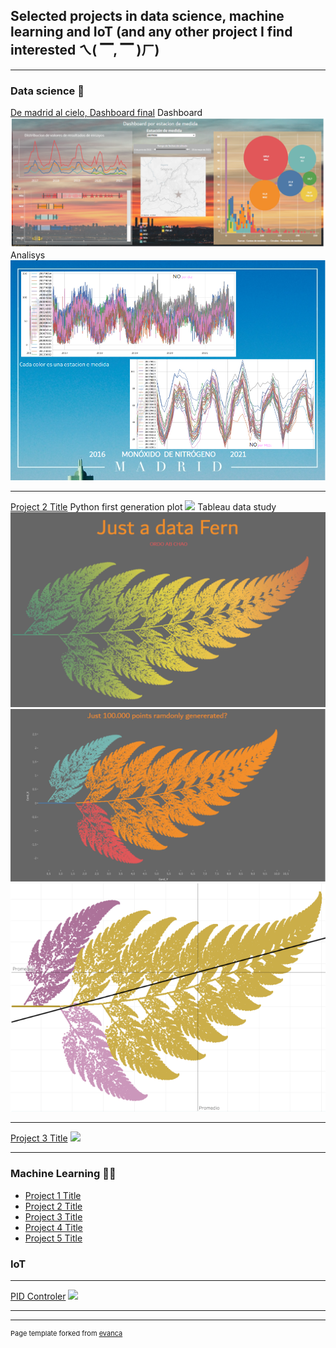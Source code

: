 ## Selected projects in data science, machine learning and IoT (and any other project I find interested ㄟ( ▔, ▔ )ㄏ)

---

### Data science 🚀

[De madrid al cielo, Dashboard final](/sample_page)
Dashboard
<img src="images/aire.png?raw=true"/>
Analisys
<img src="images/aire2.png?raw=true"/>



---
[Project 2 Title](/pdf/sample_presentation.pdf)
Python first generation plot
<img src="images/fern.png?raw=true"/>
Tableau data study
<img src="images/fern2.PNG?raw=true"/>
<img src="images/fern3.PNG?raw=true"/>
<img src="images/fern4.PNG?raw=true"/>

---
[Project 3 Title](http://example.com/)
<img src="images/dummy_thumbnail.jpg?raw=true"/>

---

### Machine Learning 🤹‍♂️

- [Project 1 Title](http://example.com/)
- [Project 2 Title](http://example.com/)
- [Project 3 Title](http://example.com/)
- [Project 4 Title](http://example.com/)
- [Project 5 Title](http://example.com/)


### IoT 

---
[PID Controler](/pdf/sample_presentation.pdf)
<img src="images/dummy_thumbnail.jpg?raw=true"/>

---




---
<p style="font-size:11px">Page template forked from <a href="https://github.com/evanca/quick-portfolio">evanca</a></p>
<!-- Remove above link if you don't want to attibute -->

